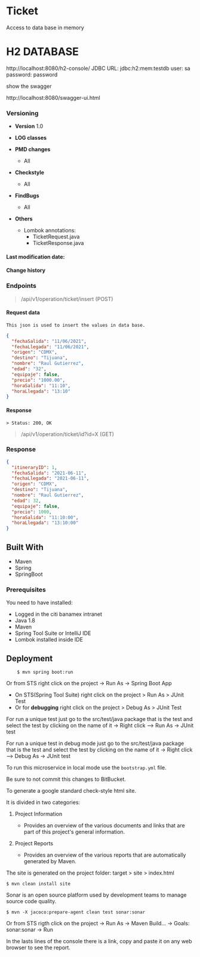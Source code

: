 # Ticket

Access to data base in memory

H2 DATABASE
============
http://localhost:8080/h2-console/
JDBC URL: jdbc:h2:mem:testdb user:     sa password: password

show the swagger

http://localhost:8080/swagger-ui.html

### Versioning

* **Version** 1.0

* **LOG classes**

* **PMD changes**
    - All

* **Checkstyle**
    - All

* **FindBugs**
    - All

* **Others**
    - Lombok annotations:
        - TicketRequest.java
        - TicketResponse.java


#### Last modification date:

#### Change history


### Endpoints

> /api/v1/operation/ticket/insert (POST)

#### Request data
````
This json is used to insert the values in data base.
````

```json
{
  "fechaSalida": "11/06/2021",
  "fechaLlegada": "11/06/2021",
  "origen": "CDMX",
  "destino": "Tijuana",
  "nombre": "Raul Gutierrez",
  "edad": "32",
  "equipaje": false,
  "precio": "1000.00",
  "horaSalida": "11:10",
  "horaLlegada": "13:10"
}
```

#### Response
```
> Status: 200, OK
```

> /api/v1/operation/ticket/id?id=X (GET)

### Response
```json
{
  "itineraryID": 1,
  "fechaSalida": "2021-06-11",
  "fechaLlegada": "2021-06-11",
  "origen": "CDMX",
  "destino": "Tijuana",
  "nombre": "Raul Gutierrez",
  "edad": 32,
  "equipaje": false,
  "precio": 1000,
  "horaSalida": "11:10:00",
  "horaLlegada": "13:10:00"
}
```

## Built With
* Maven
* Spring
* SpringBoot

### Prerequisites
You need to have installed:

- Logged in the citi banamex intranet
- Java 1.8
- Maven
- Spring Tool Suite or IntelliJ IDE
- Lombok installed inside IDE

## Deployment

```console
	$ mvn spring boot:run
```
Or from STS right click on the project -> Run As -> Spring Boot App

- On STS(Spring Tool Suite) right click on the project  > Run As >
  JUnit Test
- Or for **debugging** right click on the project  > Debug As > JUnit Test

For run a unique test just go to the src/test/java package that is the test and select the test by clicking on the name of it -> Right click --> Run As -> JUnit test

For run a unique test in debug mode just go to the src/test/java package that is the test and select the test by clicking on the name of it -> Right click --> Debug As -> JUnit test

To run this microservice in local mode use the ```bootstrap.yml``` file.

Be sure to not commit this changes to BitBucket.


To generate a google standard check-style html site.


It is divided in two categories:

1. Project Information

    - Provides an overview of the various documents and links that are part of this project's general information.

2. Project Reports

    - Provides an overview of the various reports that are automatically generated by Maven.

The site is generated on the project folder: target > site > index.html


	$ mvn clean install site


Sonar is an open source platform used by development teams to manage source code quality.


	$ mvn -X jacoco:prepare-agent clean test sonar:sonar

Or from STS rigth click on the project -> Run As -> Maven Build... -> Goals: sonar:sonar -> Run

In the lasts lines of the console there is a link, copy and paste it on any web browser to see the report.